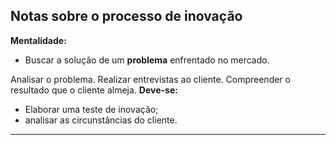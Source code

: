 Notas sobre o processo de inovação
------
**Mentalidade:**
- Buscar a solução de um **problema** enfrentado no mercado.

Analisar o problema. Realizar entrevistas ao cliente. Compreender o resultado que o cliente almeja.
**Deve-se:**
- Elaborar uma teste de inovação;
- analisar as circunstâncias do cliente.
___
<!--stackedit_data:
eyJoaXN0b3J5IjpbMTM1MjczMTgzMF19
-->